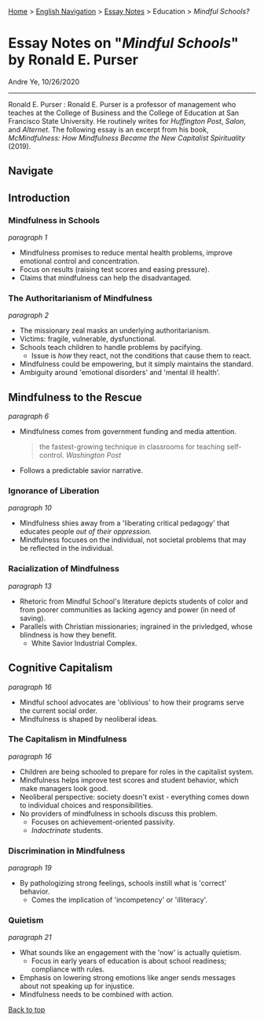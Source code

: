 [Home](https://andre-ye.github.io) > [English Navigation](https://andre-ye.github.io/english/english_navigation) > [Essay Notes](https://andre-ye.github.io/english/english_navigation#notes-on-essays) > Education > *Mindful Schools?*

# Essay Notes on "*Mindful Schools*" by Ronald E. Purser
Andre Ye, 10/26/2020

---

Ronald E. Purser
: Ronald E. Purser is a professor of management who teaches at the College of Business and the College of Education at San Francisco State University. He routinely writes for *Huffington Post*, *Salon*, and *Alternet*. The following essay is an excerpt from his book, *McMindfulness: How Mindfulness Became the New Capitalist Spirituality* (2019).

## Navigate

## Introduction
### Mindfulness in Schools
*paragraph 1*
- Mindfulness promises to reduce mental health problems, improve emotional control and concentration.
- Focus on results (raising test scores and easing pressure).
- Claims that mindfulness can help the disadvantaged.

### The Authoritarianism of Mindfulness
*paragraph 2*
- The missionary zeal masks an underlying authoritarianism.
- Victims: fragile, vulnerable, dysfunctional.
- Schools teach children to handle problems by pacifying.
  - Issue is *how* they react, not the conditions that cause them to react.
- Mindfulness could be empowering, but it simply maintains the standard.
- Ambiguity around 'emotional disorders' and 'mental ill health'.

## Mindfulness to the Rescue
*paragraph 6*
- Mindfulness comes from government funding and media attention.
  > the fastest-growing technique in classrooms for teaching self-control. *Washington Post*
- Follows a predictable savior narrative.

### Ignorance of Liberation
*paragraph 10*
- Mindfulness shies away from a 'liberating critical pedagogy' that educates people *out of their oppression.*
- Mindfulness focuses on the individual, not societal problems that may be reflected in the individual.

### Racialization of Mindfulness
*paragraph 13*
- Rhetoric from Mindful School's literature depicts students of color and from poorer communities as lacking agency and power (in need of saving).
- Parallels with Christian missionaries; ingrained in the privledged, whose blindness is how they benefit.
  - White Savior Industrial Complex.

## Cognitive Capitalism
*paragraph 16*
- Mindful school advocates are 'oblivious' to how their programs serve the current social order.
- Mindfulness is shaped by neoliberal ideas.

### The Capitalism in Mindfulness
*paragraph 16*
- Children are being schooled to prepare for roles in the capitalist system.
- Mindfulness helps improve test scores and student behavior, which make managers look good.
- Neoliberal perspective: society doesn't exist - everything comes down to individual choices and responsibilities.
- No providers of mindfulness in schools discuss this problem.
  - Focuses on achievement-oriented passivity.
  - *Indoctrinate* students.

### Discrimination in Mindfulness
*paragraph 19*
- By pathologizing strong feelings, schools instill what is 'correct' behavior.
  - Comes the implication of 'incompetency' or 'illiteracy'.

### Quietism
*paragraph 21*
- What sounds like an engagement with the 'now' is actually quietism.
  - Focus in early years of education is about school readiness; compliance with rules.
- Emphasis on lowering strong emotions like anger sends messages about not speaking up for injustice.
- Mindfulness needs to be combined with action.

[Back to top](#)
